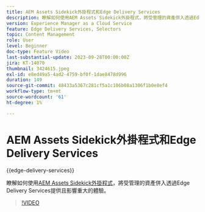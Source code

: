 ```yaml
---
title: AEM Assets Sidekick外掛程式和Edge Delivery Services
description: 瞭解如何使用AEM Assets Sidekick外掛程式，將受管理的資產併入透過Edge Delivery Services提供的高影響力體驗。
version: Experience Manager as a Cloud Service
feature: Edge Delivery Services, Selectors
topic: Content Management
role: User
level: Beginner
doc-type: Feature Video
last-substantial-update: 2023-09-28T00:00:00Z
jira: KT-14070
thumbnail: 3424615.jpeg
exl-id: e8ed49a5-4ad2-4759-bf0f-1dae8478d996
duration: 149
source-git-commit: 48433a5367c281cf5a1c106b08a1306f1b0e8ef4
workflow-type: tm+mt
source-wordcount: '61'
ht-degree: 1%

---
```


# AEM Assets Sidekick外掛程式和Edge Delivery Services

{{edge-delivery-services}}

瞭解如何使用[AEM Assets Sidekick外掛程式](https://www.hlx.live/developer/configuring-aem-assets-sidekick-plugin)，將受管理的資產併入透過Edge Delivery Services提供且影響重大的體驗。

>[!VIDEO](https://video.tv.adobe.com/v/3435833/?learn=on&captions=chi_hant)
